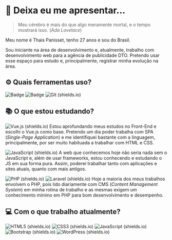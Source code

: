 # 🙋 Deixa eu me apresentar...
> Meu cérebro é mais do que algo meramente mortal, e o tempo mostrará isso.
(_Ada Lovelace_)

Meu nome é Thais Panisset, tenho 27 anos e sou do Brasil.

Sou iniciante na área de desenvolvimento e, atualmente, trabalho com desenvolvimento web para a agência de publicidade DTO. Pretendo usar esse espaço para estudo e, principalmente, registrar minha evolução na área.

##  ⚙️ Quais ferramentas uso?
![Badge](https://img.shields.io/badge/-VS%20Code-%23007ACC) ![Badge](https://img.shields.io/badge/-Sublime-%23FF9800) ![Git (shields.io)](https://img.shields.io/badge/-Git-%23F05032) 
## 📚 O que estou estudando?

![Vue.js (shields.io)](https://img.shields.io/badge/-Vue.js-%234FC08D)
Estou aprofundando meus estudos no Front-End e escolhi o Vue.js como base. Pretendo um dia poder trabalha com SPA (_Single-Page Application_) e me identifiquei bastante com a linguagem, principalmente, por ser muito habituada a trabalhar com HTML e CSS.

![JavaScript (shields.io)](https://img.shields.io/badge/-JavaScript-%23F7DF1E)
A web que conhecemos hoje não seria nada sem o JavaScript e, além de usar frameworks, estou conhecendo e estudando o JS em sua forma pura. Assim, poderei trabalhar tanto com aplicações e sites atuais, quanto com mais antigos.

![PHP (shields.io)](https://img.shields.io/badge/-PHP-%23777BB4)  ![Laravel (shields.io)](https://img.shields.io/badge/-Laravel-%23FF2D20)
Hoje a maioria dos meus trabalhos envolvem o PHP, pois lido diariamente com CMS (_Content Management System_) em minha rotina de trabalho e as mesmas exigem um conhecimento mínimo em PHP para bom desenvolvimento e desempenho. 

## 💻 Com o que trabalho atualmente?
![HTML5 (shields.io)](https://img.shields.io/badge/-HTML5-%23E34F26) ![CSS3 (shields.io)](https://img.shields.io/badge/-CSS3-%231572B6) ![JavaScript (shields.io)](https://img.shields.io/badge/-JavaScript-%23F7DF1E) ![Bootstrap (shields.io)](https://img.shields.io/badge/-Bootstrap-%237952B3) ![WordPress (shields.io)](https://img.shields.io/badge/-WordPress-%2321759B)
